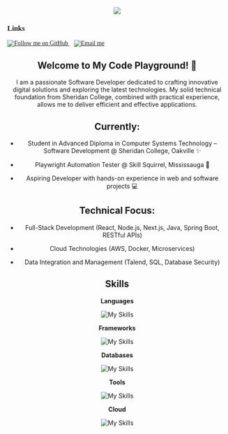 <div align="center" style="position: relative; margin-bottom: 20px;">
    <img src="https://readme-typing-svg.herokuapp.com?font=Pacifico&size=25&color=FFFFFF&center=true&lines=Hey+👋%2C+I'm+Sachin;Full+stack+and+Web+Developer"/>


<div align="left" style="font-family: 'Times New Roman', Times, serif;">
    <h3>Links</h3>
    <a href="https://github.com/SACHIN-ZLX" style="margin-right: 10px;">
        <img src="https://img.shields.io/github/followers/SACHIN-ZLX.svg?style=social&label=Follow&maxAge=2592000" alt="Follow me on GitHub">
    </a>
    <a href="mailto:sachinachu516@gmail.com">
        <img src="https://img.shields.io/badge/Mail%20me-30302f?style=fflat-square&logo=gmail" alt="Email me">
    </a>
</div>

 <h2>Welcome to My Code Playground! 🌟</h2>

I am a passionate Software Developer dedicated to crafting innovative digital solutions and exploring the latest technologies. My solid technical foundation from Sheridan College, combined with practical experience, allows me to deliver efficient and effective applications.

Currently:
--------------------------------------------------------------------------------------------------------------------------------------------------------------------
- Student in Advanced Diploma in Computer Systems Technology – Software Development @ Sheridan College, Oakville ✨

- Playwright Automation Tester @ Skill Squirrel, Mississauga 🧪

- Aspiring Developer with hands-on experience in web and software projects 💻

Technical Focus:
--------------------------------------------------------------------------------------------------------------------------------------------------------------------

- Full-Stack Development (React, Node.js, Next.js, Java, Spring Boot, RESTful APIs)

- Cloud Technologies (AWS, Docker, Microservices)

- Data Integration and Management (Talend, SQL, Database Security)


<h2 id=lang>Skills</h2>


**Languages**

![My Skills](https://skillicons.dev/icons?i=python,js,ts,dart,kotlin,java,bash,md,html,css&perline=10)


**Frameworks**

![My Skills](https://skillicons.dev/icons?i=spring,react,nodejs&perline=10)

**Databases**

![My Skills](https://skillicons.dev/icons?i=mysql,postgresql,sqlite&perline=10)

**Tools**

![My Skills](https://skillicons.dev/icons?i=docker,figma,vscode,git,github,gitlab,eclipse,visualstudio,talend&perline=10)

 
**Cloud**

![My Skills](https://skillicons.dev/icons?i=aws,azure&perline=10)


 
